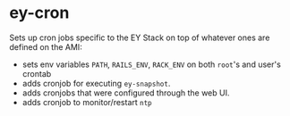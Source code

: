 ey-cron
========

Sets up cron jobs specific to the EY Stack on top of whatever ones are defined on the AMI:

 - sets env variables `PATH`, `RAILS_ENV`, `RACK_ENV` on both `root`'s and user's crontab
 - adds cronjob for executing `ey-snapshot`.
 - adds cronjobs that were configured through the web UI.
 - adds cronjob to monitor/restart `ntp`

